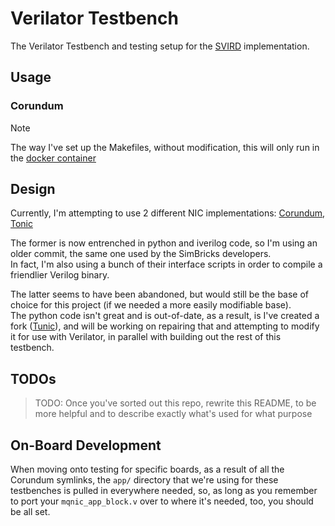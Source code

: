 # Verilator Testbench

The Verilator Testbench and testing setup for the [SVIRD](https://gitlab.com/accaueh/svird) implementation.

## Usage

### Corundum

> [!NOTE]
> The way I've set up the Makefiles, without modification, this will only run in the [docker container](./containers/corundum.Dockerfile)

## Design

Currently, I'm attempting to use 2 different NIC implementations: [Corundum](https://github.com/corundum/corundum), [Tonic](https://github.com/minmit/tonic)

The former is now entrenched in python and iverilog code, so I'm using an older commit, the same one used by the SimBricks developers.\
In fact, I'm also using a bunch of their interface scripts in order to compile a friendlier Verilog binary.

The latter seems to have been abandoned, but would still be the base of choice for this project (if we needed a more easily modifiable base).\
The python code isn't great and is out-of-date, as a result, is I've created a fork ([Tunic](https://github.com/lemon-gith/tunic)), and will be working on repairing that and attempting to modify it for use with Verilator, in parallel with building out the rest of this testbench.

## TODOs

> TODO: Once you've sorted out this repo, rewrite this README, to be more helpful and to describe exactly what's used for what purpose

## On-Board Development

When moving onto testing for specific boards, as a result of all the Corundum symlinks, the `app/` directory that we're using for these testbenches is pulled in everywhere needed, so, as long as you remember to port your `mqnic_app_block.v` over to where it's needed, too, you should be all set.
